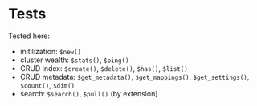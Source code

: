 
# Tests

Tested here:

- initilization: `$new()`
- cluster wealth: `$stats()`, `$ping()`
- CRUD index: `$create()`, `$delete()`, `$has()`, `$list()`
- CRUD metadata: `$get_metadata()`, `$get_mappings()`, `$get_settings()`, `$count()`, `$dim()`
- search: `$search()`, `$pull()` (by extension)
